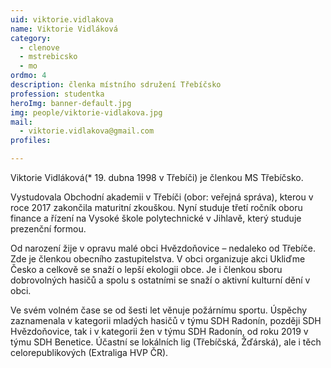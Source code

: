 ```yaml
---
uid: viktorie.vidlakova
name: Viktorie Vidláková
category:
  - clenove
  - mstrebicsko
  - mo
ordmo: 4
description: členka místního sdružení Třebíčsko
profession: studentka
heroImg: banner-default.jpg
img: people/viktorie-vidlakova.jpg
mail:
  - viktorie.vidlakova@gmail.com
profiles:

---
```


Viktorie Vidláková(* 19. dubna 1998 v Třebíči) je členkou MS Třebíčsko.

Vystudovala Obchodní akademii v Třebíči (obor: veřejná správa), kterou v roce 2017 zakončila maturitní zkouškou. Nyní studuje třetí ročník oboru finance a řízení na Vysoké škole polytechnické v Jihlavě, který studuje prezenční formou.

Od narození žije v opravu malé obci Hvězdoňovice – nedaleko od Třebíče. Zde je členkou obecního zastupitelstva. V obci organizuje akci Ukliďme Česko a celkově se snaží o lepší ekologii obce. Je i členkou sboru dobrovolných hasičů a spolu s ostatními se snaží o aktivní kulturní dění v obci.

Ve svém volném čase se od šesti let věnuje požárnímu sportu. Úspěchy zaznamenala v kategorii mladých hasičů v týmu SDH Radonín, později SDH Hvězdoňovice, tak i v kategorii žen v týmu SDH Radonín, od roku 2019 v týmu SDH Benetice. Účastní se lokálních lig (Třebíčská, Žďárská), ale i těch celorepublikových (Extraliga HVP ČR).

